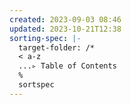 ```yaml
---
created: 2023-09-03 08:46
updated: 2023-10-21T12:38
sorting-spec: |-
  target-folder: /*
  < a-z
  ...▹ Table of Contents
  %
  sortspec
---
```

